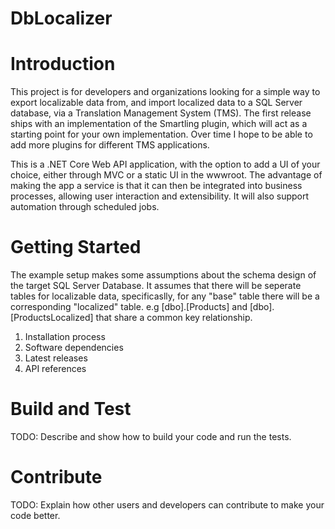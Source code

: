 # DbLocalizer

# Introduction 
This project is for developers and organizations looking for a simple way to export localizable data from, and import localized data to a SQL Server database, via a Translation Management System (TMS). The first release ships with an implementation of the Smartling plugin, which will act as a starting point for your own implementation. Over time I hope to be able to add more plugins for different TMS applications.

This is a .NET Core Web API application, with the option to add a UI of your choice, either through MVC or a static UI in the wwwroot. The advantage of making the app a service is that it can then be integrated into business processes, allowing user interaction and extensibility. It will also support automation through scheduled jobs. 

# Getting Started
The example setup makes some assumptions about the schema design of the target SQL Server Database. It assumes that there will be seperate tables for localizable data, specificaslly, for any "base" table there will be a corresponding "localized" table. e.g [dbo].[Products] and [dbo].[ProductsLocalized] that share a common key relationship.
1.	Installation process
2.	Software dependencies
3.	Latest releases
4.	API references

# Build and Test
TODO: Describe and show how to build your code and run the tests. 

# Contribute
TODO: Explain how other users and developers can contribute to make your code better. 
